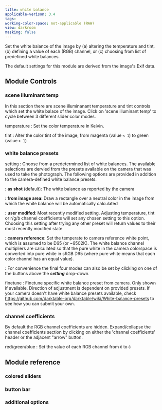 ```yaml
---
title: white balance
applicable-verison: 3.4
tags: 
working-color-space: not-applicable (RAW) 
view: darkroom
masking: false
---
```


Set the white balance of the image by (a) altering the temperature and tint, (b) defining a value of each (RGB) channel, or \(c\) choosing from list of predefined white balances.

The default settings for this module are derived from the image's Exif data.

## Module Controls

### scene illuminant temp

In this section there are scene illuminanant temperature and tint controls which set the white balace of the image. Click on 'scene illuminant temp' to cycle between 3 different slider color modes.

temperature
: Set the color temperature in Kelvin.

tint
: Alter the color tint of the image, from magenta (value `< 1`) to green (value `> 1`)

### white balance presets

setting
: Choose from a predetermined list of white balances. The available selections are dervied from the presets available on the camera that was used to take the photograph. The following options are provided in addition to the camera-defined white balance presets.

: **as shot** (default): The white balance as reported by the camera

: **from image area**: Draw a rectangle over a neutral color in the image from which the white balance will be automatically calculated

: **user modifed**: Most recently modified setting. Adjusting temperature, tint or r/g/b channel coefficients will set any chosen setting to this option. Choosing this setting after trying any other preset will return values to their most recently modified state

: **camera reference**: Set the temperate to camera reference white point, which is assumed to be D65 (or ~6502K). The white balance channel multipliers are calculated so that the pure white in the camera colorspace is converted into pure white in sRGB D65 (where pure white means that each color channel has an equal value). 

: For convenience the final four modes can also be set by clicking on one of the buttons above the **_setting_** drop-down.

finetune
: Finetune specific white balance preset from camera. Only shown if available. Direction of adjustment is dependent on provided presets. If your camera doesn't have white balance presets available, check https://github.com/darktable-org/darktable/wiki/White-balance-presets to see how you can submit your own.

### channel coefficients

By default the RGB channel coefficients are hidden. Expand/collapse the channel coefficients section by clicking on either the 'channel coefficients' header or the adjacent "arrow" button.

red/green/blue
: Set the value of each RGB channel from `0` to `8`

## Module reference

### colored sliders

### button bar

### additional options

